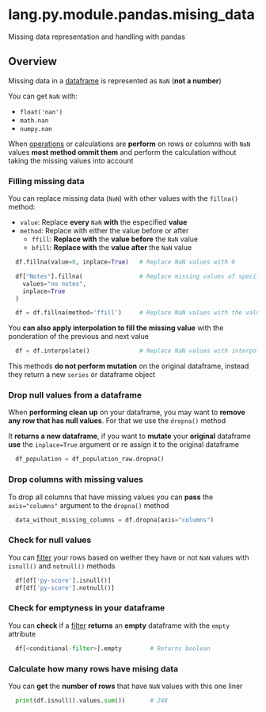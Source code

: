 # lang.py.module.pandas.mising_data

Missing data representation and handling with pandas

## Overview

Missing data in a [dataframe](./5t4z.md) is represented as `NaN` (**not a number**)

You can get `NaN` with:

- `float('nan')`
- `math.nan`
- `numpy.nan`

When [operations](./l1ya.md) or calculations are **perform** on rows or columns
with `NaN` values **most method ommit them** and perform the calculation
without taking the missing values into account

### Filling missing data

You can replace missing data (`NaN`) with other values with the `fillna()`
method:

- `value`: Replace **every** `NaN` **with** the especified **value**
- `method`: Replace with either the value before or after
  - `ffill`: **Replace with** the **value before** the `NaN` value
  - `bfill`: **Replace with** the **value after** the `NaN` value

```py
  df.fillna(value=0, inplace=True)   # Replace NaN values with 0

  df["Notes"].fillna(                # Replace missing values of specific column
    values="no notes",
    inplace=True
  )

  df = df.fillna(method='ffill')     # Replace NaN values with the value before it
```

You **can also apply interpolation to fill the missing value** with the ponderation
of the previous and next value

```py
  df = df.interpolate()              # Replace NaN values with interpolation
```

This methods **do not perform mutation** on the original dataframe, instead they
return a new `series` or dataframe object

### Drop null values from a dataframe

When **performing clean up** on your dataframe, you may want to **remove any row
that has null values**. For that we use the `dropna()` method

It **returns a new dataframe**, if you want to **mutate** your **original**
dataframe **use** the `inplace=True` argument or re assign it to the original
dataframe

```py
  df_population = df_population_raw.dropna()
```

### Drop columns with missing values

To drop all columns that have missing values you can **pass** the `axis="columns"` argument
to the `dropna()` method

```py
  data_without_missing_columns = df.dropna(axis="columns")
```

### Check for null values

You can [filter](./m2xg.md) your rows based on wether they have or not `NaN`
values with `isnull()` and `notnull()` methods

```py
  df[df['py-score'].isnull()]
  df[df['py-score'].notnull()]
```

### Check for emptyness in your dataframe

You can **check** if a [filter](./niq3.md) **returns** an **empty** dataframe
with the `empty` attribute

```py
  df[<conditional-filter>].empty        # Returns boolean
```

### Calculate how many rows have mising data

You can **get** the **number of rows** that have `NaN` values with this one liner

```py
  print(df.isnull().values.sum())       # 248
```
